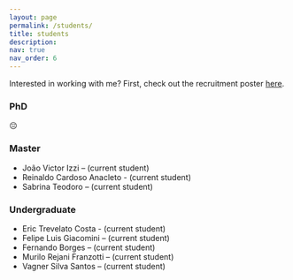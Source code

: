 ```yaml
---
layout: page
permalink: /students/
title: students
description:
nav: true
nav_order: 6
---
```


Interested in working with me? First, check out the recruitment poster [here](/assets/img/math_stats_recruitment_poster-original.png "by free GPT").

### PhD

😔

### Master

- João Victor Izzi – (current student)
- Reinaldo Cardoso Anacleto - (current student)
- Sabrina Teodoro – (current student)

### Undergraduate

- Eric Trevelato Costa - (current student)
- Felipe Luis Giacomini – (current student)
- Fernando Borges – (current student)
- Murilo Rejani Franzotti – (current student)
- Vagner Silva Santos – (current student)
